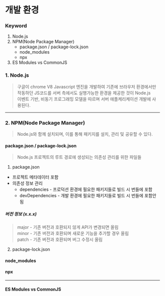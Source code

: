 # 개발 환경

### Keyword
1. Node.js
2. NPM(Node Package Manager)
    - package.json / package-lock.json
    - node_modules
    - npx
3. ES Modules vs CommonJS

### 1. Node.js
> 구글이 chrome V8 Javascript 엔진을 개발하여 기존에 브라우저 환경에서만 작동하던 JS코드를 서버 측에서도 실행가능한 환경을 제공한 것이 Node.js      
> 이벤트 기반, 비동기 프로그래밍 모델을 따르며 서버 애플케리케이션 개발에 사용된다.
--- 
### 2. NPM(Node Package Manager)
> Node.js와 함께 설치되며, 이를 통해 패키지를 설치, 관리 및 공유할 수 있다.

#### package.json / package-lock.json
> Node.js 프로젝트의 루트 경로에 생성되는 의존성 관리를 위한 파일들

1. package.json     
 - 프로젝트 메타데이터 포함 
 - 의존성 정보 관리
   - dependencies - 프로덕션 환경에 필요한 패키지들로 빌드 시 번들에 포함
   - devDependencies - 개발 환경에 필요한 패키지들로 빌드 시 번들에 포함안됨
##### 버전 정보 (x.x.x)
> major - 기존 버전과 호환되지 않게 API가 변경되면 올림      
> minor - 기존 버전과 호환되며 새로운 기능을 추가할 경우 올림       
> patch - 기존 버전과 호환되며 버그 수정시 올림 


2. package-lock.json

#### node_modules
#### npx

---
#### ES Modules vs CommonJS